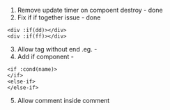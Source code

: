 1. Remove update timer on compoent destroy - done
2. Fix if if together issue - done

```
<div :if(dd)></div>
<div :if(ff)></div>
```
3. Allow tag without end .eg. - <br>
4. Add if component - 

```
<if :cond(name)>
</if>
<else-if>
</else-if>
```
5. Allow comment inside comment